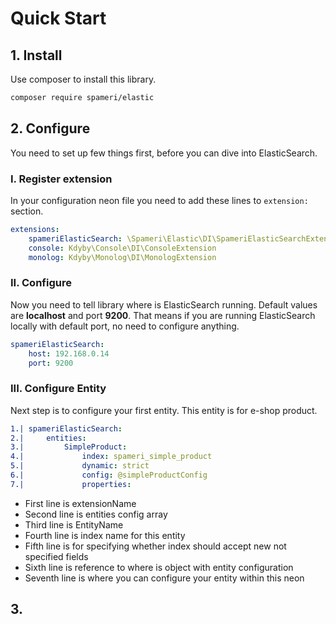# Quick Start

## 1. Install

Use composer to install this library.
```bash
composer require spameri/elastic
```

## 2. Configure

You need to set up few things first, before you can dive into ElasticSearch.

### I. Register extension

In your configuration neon file you need to add these lines to `extension:` section.

```yaml
extensions:
	spameriElasticSearch: \Spameri\Elastic\DI\SpameriElasticSearchExtension
	console: Kdyby\Console\DI\ConsoleExtension
	monolog: Kdyby\Monolog\DI\MonologExtension
```

### II. Configure

Now you need to tell library where is ElasticSearch running. Default values are **localhost**
and port **9200**. That means if you are running ElasticSearch locally with default port, no
need to configure anything. 

```yaml
spameriElasticSearch:
	host: 192.168.0.14
	port: 9200
```

### III. Configure Entity

Next step is to configure your first entity. This entity is for e-shop product.

```yaml
1.|	spameriElasticSearch:
2.|		entities:
3.|			SimpleProduct:
4.|				index: spameri_simple_product
5.|				dynamic: strict
6.|				config: @simpleProductConfig
7.|				properties: 
```
- First line is extensionName
- Second line is entities config array
- Third line is EntityName
- Fourth line is index name for this entity
- Fifth line is for specifying whether index should accept new not specified fields
- Sixth line is reference to where is object with entity configuration
- Seventh line is where you can configure your entity within this neon

## 3. 





